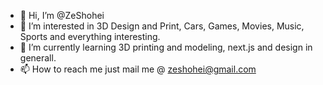 - 👋 Hi, I’m @ZeShohei
- 👀 I’m interested in 3D Design and Print, Cars, Games, Movies, Music, Sports and everything interesting.
- 🌱 I’m currently learning 3D printing and modeling, next.js and design in generall.
- 📫 How to reach me just mail me @ zeshohei@gmail.com

<!---
ZeShohei/ZeShohei is a ✨ special ✨ repository because its `README.md` (this file) appears on your GitHub profile.
You can click the Preview link to take a look at your changes.
--->
